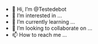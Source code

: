 - 👋 Hi, I’m @Testedebot
- 👀 I’m interested in ...
- 🌱 I’m currently learning ...
- 💞️ I’m looking to collaborate on ...
- 📫 How to reach me ...

<!---
Testedebot/Testedebot is a ✨ special ✨ repository because its `README.md` (this file) appears on your GitHub profile.
You can click the Preview link to take a look at your changes.
--->
